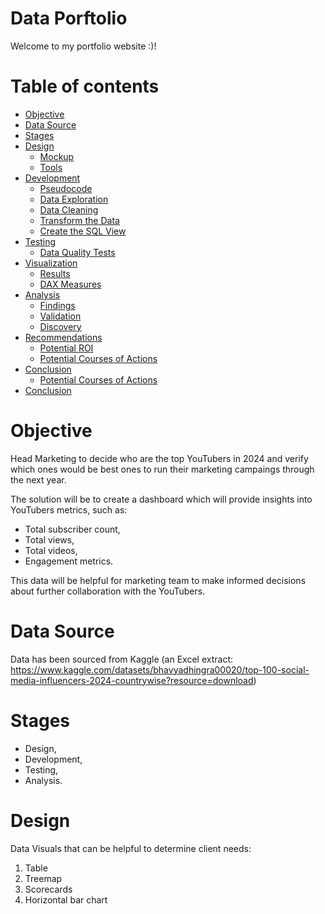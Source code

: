 # Data Porftolio

Welcome to my portfolio website :)! 

# Table of contents

- [Objective](#objective)
- [Data Source](#data-source)
- [Stages](#Stages)
- [Design](#design)
  - [Mockup](#mockup)
  - [Tools](#tools)
- [Development](#development)
  - [Pseudocode](#pseudocode)
  - [Data Exploration](#data-exploration)
  - [Data Cleaning](#data-cleaning)
  - [Transform the Data](#transform-the-data)
  - [Create the SQL View](#create-the-sql-view)
- [Testing](#testing)
  - [Data Quality Tests](#data-quality-tests)
- [Visualization](#visualization)
  - [Results](#results)
  - [DAX Measures](#dax-measures)
- [Analysis](#analysis)
  - [Findings](#findings)
  - [Validation](#validation)
  - [Discovery](#discovery)
- [Recommendations](#recommendations)
  - [Potential ROI](#potential-roi)
  - [Potential Courses of Actions](#potential-courses-of-actions)
- [Conclusion](#conclusion)
  - [Potential Courses of Actions](#potential-courses-of-actions)
- [Conclusion](#conclusion)

  
# Objective

  Head Marketing to decide who are the top YouTubers in 2024 and verify which ones would be best ones to run their marketing campaings through the next year.

  The solution will be to create a dashboard which will provide insights into YouTubers metrics, such as:
  - Total subscriber count,
  - Total views,
  - Total videos,
  - Engagement metrics.

This data will be helpful for marketing team to make informed decisions about further collaboration with the YouTubers.

# Data Source

Data has been sourced from Kaggle (an Excel extract: https://www.kaggle.com/datasets/bhavyadhingra00020/top-100-social-media-influencers-2024-countrywise?resource=download)

# Stages

- Design,
- Development,
- Testing,
- Analysis.

# Design

Data Visuals that can be helpful to determine client needs:

1. Table
2. Treemap
3. Scorecards
4. Horizontal bar chart




